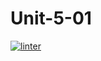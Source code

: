 # Unit-5-01
 [![linter](https://github.com/Brayden-Leblanc/Unit-5-01/workflows/linter/badge.svg)](https://github.com/marketplace/actions/super-linter)
